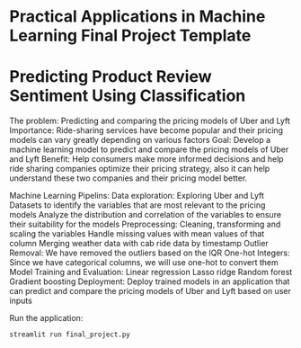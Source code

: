 # Practical Applications in Machine Learning Final Project Template

# Predicting Product Review Sentiment Using Classification

The problem: Predicting and comparing the pricing models of Uber and Lyft
Importance: Ride-sharing services have become popular and their pricing models can vary greatly depending on various factors
Goal: Develop a machine learning model to predict and compare the pricing models of Uber and Lyft
Benefit: Help consumers make more informed decisions and help ride sharing companies optimize their pricing strategy, also it can help understand these two companies and their pricing model better.

Machine Learning Pipelins:
Data exploration: 
Exploring Uber and Lyft Datasets to identify the variables that are most relevant to the pricing models
Analyze the distribution and correlation of the variables to ensure their suitability for the models
Preprocessing: 
Cleaning, transforming and scaling the variables 
Handle missing values with mean values of that column
Merging weather data with cab ride data by timestamp
Outlier Removal: We have removed the outliers based on the IQR
One-hot Integers: Since we have categorical columns, we will use one-hot to convert them
Model Training and Evaluation:
Linear regression
Lasso ridge
Random forest
Gradient boosting
Deployment:
Deploy trained models in an application that can predict and compare the pricing models of Uber and Lyft based on user inputs

Run the application:
```
streamlit run final_project.py
```
